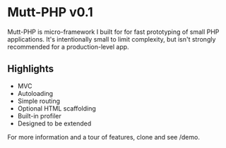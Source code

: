 # Mutt-PHP v0.1
Mutt-PHP is micro-framework I built for for fast prototyping of small PHP applications. It's intentionally small to limit complexity, but isn't strongly recommended for a production-level app. 

## Highlights
- MVC
- Autoloading
- Simple routing 
- Optional HTML scaffolding 
- Built-in profiler
- Designed to be extended

For more information and a tour of features, clone and see /demo.